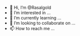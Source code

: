 - 👋 Hi, I’m @Rasalgold
- 👀 I’m interested in ...
- 🌱 I’m currently learning ...
- 💞️ I’m looking to collaborate on ...
- 📫 How to reach me ...

<!---
Rasalgold/Rasalgold is a ✨ special ✨ repository because its `README.md` (this file) appears on your GitHub profile.
You can click the Preview link to take a look at your changes.
--->
